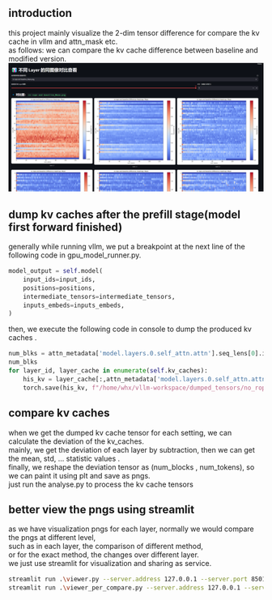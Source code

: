 ## introduction
this project mainly visualize the 2-dim tensor difference for compare the kv cache in vllm and attn_mask etc. \
as follows: we can compare the kv cache difference between baseline and modified version.\
![img.png](img.png)
## dump kv caches after the prefill stage(model first forward finished)
generally while running vllm, we put a breakpoint at the next line of the following code in gpu_model_runner.py.
```python
model_output = self.model(
    input_ids=input_ids,
    positions=positions,
    intermediate_tensors=intermediate_tensors,
    inputs_embeds=inputs_embeds,
)
```           
then, we execute the following code in console to dump the produced kv caches .
```python
num_blks = attn_metadata['model.layers.0.self_attn.attn'].seq_lens[0].item()//128 + 1
num_blks
for layer_id, layer_cache in enumerate(self.kv_caches):
    his_kv = layer_cache[:,attn_metadata['model.layers.0.self_attn.attn'].block_table[0][:num_blks]]
    torch.save(his_kv, f"/home/whx/vllm-workspace/dumped_tensors/no_rope/layer_{layer_id}_kv.pt")
```           

## compare kv caches
when we get the dumped kv cache tensor for each setting, we can calculate the deviation of the kv_caches. \
mainly, we get the deviation of each layer by subtraction, then we can get the mean, std, ... statistic values . \
finally, we reshape the deviation tensor as (num_blocks , num_tokens), so we can paint it using plt and save as pngs. \
just run the analyse.py to process the kv cache tensors

## better view the pngs using streamlit
as we have visualization pngs for each layer, normally we would compare the pngs at different level, \
such as in each layer, the comparison of different method, \
or for the exact method, the changes over different layer. \
we just use streamlit for visualization and sharing as service.
```bash
streamlit run .\viewer.py --server.address 127.0.0.1 --server.port 8501
streamlit run .\viewer_per_compare.py --server.address 127.0.0.1 --server.port 8502
```


